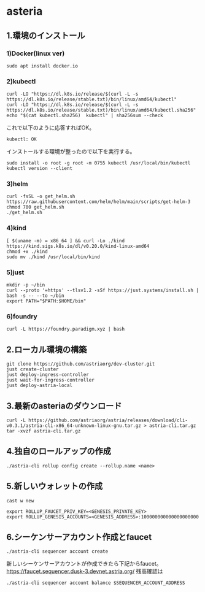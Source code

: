 # asteria

## 1.環境のインストール
### 1)Docker(linux ver)
```
sudo apt install docker.io
```
### 2)kubectl
```
curl -LO "https://dl.k8s.io/release/$(curl -L -s https://dl.k8s.io/release/stable.txt)/bin/linux/amd64/kubectl"
curl -LO "https://dl.k8s.io/release/$(curl -L -s https://dl.k8s.io/release/stable.txt)/bin/linux/amd64/kubectl.sha256"
echo "$(cat kubectl.sha256)  kubectl" | sha256sum --check
```
これで以下のように応答すればOK。
```
kubectl: OK
```
インストールする環境が整ったので以下を実行する。
```
sudo install -o root -g root -m 0755 kubectl /usr/local/bin/kubectl
kubectl version --client
```
### 3)helm
```
curl -fsSL -o get_helm.sh https://raw.githubusercontent.com/helm/helm/main/scripts/get-helm-3
chmod 700 get_helm.sh
./get_helm.sh
```
### 4)kind
```
[ $(uname -m) = x86_64 ] && curl -Lo ./kind https://kind.sigs.k8s.io/dl/v0.20.0/kind-linux-amd64
chmod +x ./kind
sudo mv ./kind /usr/local/bin/kind
```
### 5)just
```
mkdir -p ~/bin
curl --proto '=https' --tlsv1.2 -sSf https://just.systems/install.sh | bash -s -- --to ~/bin
export PATH="$PATH:$HOME/bin"
```
### 6)foundry
```
curl -L https://foundry.paradigm.xyz | bash
```

## 2.ローカル環境の構築
```
git clone https://github.com/astriaorg/dev-cluster.git
just create-cluster
just deploy-ingress-controller
just wait-for-ingress-controller
just deploy-astria-local
```
## 3.最新のasteriaのダウンロード
```
curl -L https://github.com/astriaorg/astria/releases/download/cli-v0.3.1/astria-cli-x86_64-unknown-linux-gnu.tar.gz > astria-cli.tar.gz
tar -xvzf astria-cli.tar.gz
```
## 4.独自のロールアップの作成
```
./astria-cli rollup config create --rollup.name <name>
```
## 5.新しいウォレットの作成
```
cast w new
```
```
export ROLLUP_FAUCET_PRIV_KEY=<GENESIS_PRIVATE_KEY>
export ROLLUP_GENESIS_ACCOUNTS=<GENESIS_ADDRESS>:100000000000000000000
```
## 6.シーケンサーアカウント作成とfaucet
```
./astria-cli sequencer account create
```
新しいシーケンサーアカウントが作成できたら下記からfaucet。
<https://faucet.sequencer.dusk-3.devnet.astria.org/>
残高確認は
```
./astria-cli sequencer account balance $SEQUENCER_ACCOUNT_ADDRESS
```




